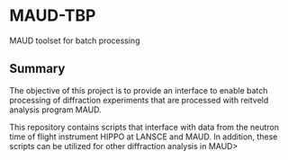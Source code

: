 # MAUD-TBP
MAUD toolset for batch processing

## Summary
The objective of this project is to provide an interface to enable batch processing of diffraction experiments that are processed with reitveld analysis program MAUD.

This repository contains scripts that interface with data from the neutron time of flight instrument HIPPO at LANSCE and MAUD. In addition, these scripts can be utilized for other diffraction analysis in MAUD>  
